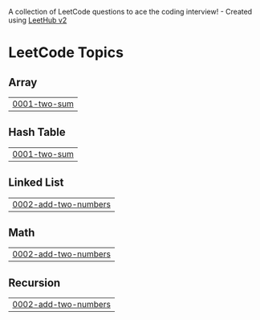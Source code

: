 A collection of LeetCode questions to ace the coding interview! - Created using [LeetHub v2](https://github.com/arunbhardwaj/LeetHub-2.0)
<!---LeetCode Topics Start-->
# LeetCode Topics
## Array
|  |
| ------- |
| [0001-two-sum](https://github.com/jayasri-33/leetcode/tree/master/0001-two-sum) |
## Hash Table
|  |
| ------- |
| [0001-two-sum](https://github.com/jayasri-33/leetcode/tree/master/0001-two-sum) |
## Linked List
|  |
| ------- |
| [0002-add-two-numbers](https://github.com/jayasri-33/leetcode/tree/master/0002-add-two-numbers) |
## Math
|  |
| ------- |
| [0002-add-two-numbers](https://github.com/jayasri-33/leetcode/tree/master/0002-add-two-numbers) |
## Recursion
|  |
| ------- |
| [0002-add-two-numbers](https://github.com/jayasri-33/leetcode/tree/master/0002-add-two-numbers) |
<!---LeetCode Topics End-->